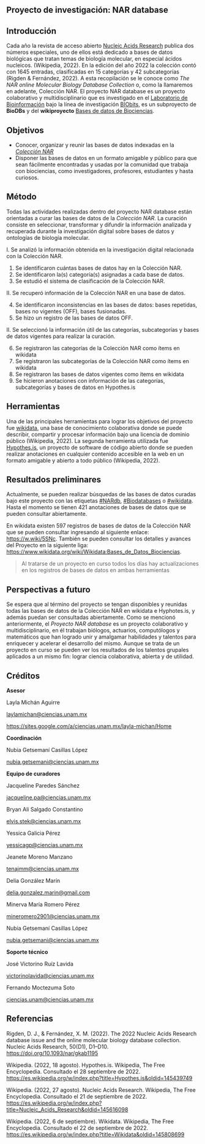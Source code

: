 ## **Proyecto de investigación: NAR database**

## **Introducción**

Cada año la revista de acceso abierto [Nucleic Acids Research](https://es.wikipedia.org/wiki/Nucleic_Acids_Research) publica dos números especiales, uno de ellos está dedicado a bases de datos biológicas que tratan temas de biología molecular, en especial ácidos nucleicos. (Wikipedia, 2022). En la edición del año 2022 la colección contó con 1645 entradas, clasificadas en 15 categorías y 42 subcategorías (Rigden & Fernández, 2022). A esta recopilación se le conoce como *The NAR online Molecular Biology Database Collection* o, como la llamaremos en adelante, Colección NAR. 
El proyecto NAR database es un proyecto colaborativo y multidisciplinario que es investigado en el [Laboratorio de Bioinformación](https://sites.google.com/a/ciencias.unam.mx/layla-michan/Home) bajo la línea de investigación [BIObits](https://sites.google.com/a/ciencias.unam.mx/layla-michan/tablero-biobits?authuser=0), es un subproyecto de **BioDBs** y del **wikiproyecto** [Bases de datos de Biociencias](https://www.wikidata.org/wiki/Wikidata:Bases_de_Datos_Biociencias/NAR).
## **Objetivos**

+ Conocer, organizar y reunir las bases de datos indexadas en la [*Colección NAR*](https://www.wikidata.org/wiki/Q110211927) 
+ Disponer las bases de datos en un formato amigable y público para que sean fácilmente encontradas y usadas por la comunidad que trabaja con biociencias, como investigadores, profesores, estudiantes y hasta curiosos. 

## **Método**
Todas las actividades realizadas dentro del proyecto NAR database están orientadas a curar las bases de datos de la *Colección NAR*. La curación consiste en seleccionar, transformar y difundir la información analizada y recuperada durante la investigación digital sobre bases de datos y ontologías de biología molecular.  

I. Se analizó la información obtenida en la investigación digital relacionada con la Colección NAR. 

1. Se identificaron cuántas bases de datos hay en la Colección NAR. 
2. Se identificaron la(s) categoría(s) asignadas a cada base de datos. 
3. Se estudió el sistema de clasificación de la Colección NAR. 

II. Se recuperó información de la Colección NAR en una base de datos. 

4. Se identificaron inconsistencias en las bases de datos: bases repetidas, bases no vigentes (OFF), bases fusionadas. 
5. Se hizo un registro de las bases de datos OFF. 
 
II. Se seleccionó la información útil de las categorías, subcategorías y bases de datos vigentes para realizar la curación. 

6. Se registraron las categorías de la Colección NAR como ítems en wikidata 
7. Se registraron las subcategorías de la Colección NAR como ítems en wikidata 
8. Se registraron las bases de datos vigentes como ítems en wikidata
9. Se hicieron anotaciones con información de las categorías, subcategorías y bases de datos en Hypothes.is


## **Herramientas**
Una de las principales herramientas para lograr los objetivos del proyecto fue [wikidata](https://www.wikidata.org/wiki/Wikidata:Main_Page), una base de conocimiento colaborativa donde se puede describir, compartir y procesar información bajo una licencia de dominio público (Wikipedia, 2022). La segunda herramienta utilizada fue [Hypothes.is](https://web.hypothes.is), un proyecto de software de código abierto donde se pueden realizar anotaciones en cualquier contenido accesible en la web en un formato amigable y abierto a todo público (Wikipedia, 2022).


## **Resultados preliminares**
Actualmente, se pueden realizar búsquedas de las bases de datos curadas bajo este proyecto con las etiquetas [#NARdb](https://hypothes.is/search?q=tag%3ANARdb), [#Biodatabases](https://hypothes.is/search?q=biodatabases) o [#wikidata](https://hypothes.is/search?q=wikidata). Hasta el momento se tienen 421 anotaciones de bases de datos que se pueden consultar abiertamente.

En wikidata existen 597 registros de bases de datos de la Colección NAR que se pueden consultar ingresando al siguiente enlace: https://w.wiki/5SNc. También se pueden consultar los detalles y avances del Proyecto en la siguiente liga: https://www.wikidata.org/wiki/Wikidata:Bases_de_Datos_Biociencias.

> Al tratarse de un proyecto en curso todos los días hay actualizaciones en los registros de bases de datos en ambas herramientas

## **Perspectivas a futuro**
Se espera que al término del proyecto se tengan disponibles y reunidas todas las bases de datos de la Colección NAR en wikidata e Hyphotes.is, y además puedan ser consultadas abiertamente. Como se mencionó anteriormente, el *Proyecto NAR database* es un proyecto colaborativo y multidisciplinario, en él trabajan biólogos, actuarios, computólogos y matemáticos que han logrado unir y amalgamar habilidades y talentos para enriquecer y acelerar el desarrollo del mismo. Aunque se trata de un proyecto en curso se pueden ver los resultados de los talentos grupales aplicados a un mismo fin: lograr ciencia colaborativa, abierta y de utilidad.

## **Créditos**
**Asesor**

Layla Michán Aguirre

laylamichan@ciencias.unam.mx 

https://sites.google.com/a/ciencias.unam.mx/layla-michan/Home


**Coordinación**

Nubia Getsemaní Casillas López 

nubia.getsemani@ciencias.unam.mx 


**Equipo de curadores**

Jacqueline Paredes Sánchez 

jacqueline.pa@ciencias.unam.mx 

Bryan Ali Salgado Constantino 

elvis.stek@ciencias.unam.mx 

Yessica Galicia Pérez 

yessicagp@ciencias.unam.mx 

Jeanete Moreno Manzano 

tenajmm@ciencias.unam.mx 

Delia González Marín 

delia.gonzalez.marin@gmail.com 

Minerva María Romero Pérez 

mineromero2901@ciencias.unam.mx 

Nubia Getsemaní Casillas López 

nubia.getsemani@ciencias.unam.mx 


**Soporte técnico**

José Victorino Ruíz Lavida 

victorinolavida@ciencias.unam.mx 

Fernando Moctezuma Soto 

ciencias.unam@ciencias.unam.mx


## **Referencias**
Rigden, D. J., & Fernández, X. M. (2022). The 2022 Nucleic Acids Research database issue and the online molecular biology database collection. Nucleic Acids Research, 50(D1), D1–D10. https://doi.org/10.1093/nar/gkab1195 

Wikipedia. (2022, 18 agosto). Hypothes.is. Wikipedia, The Free Encyclopedia. Consultado el 28 septiembre de 2022. https://es.wikipedia.org/w/index.php?title=Hypothes.is&oldid=145439749 

Wikipedia. (2022, 27 agosto). Nucleic Acids Research. Wikipedia, The Free Encyclopedia. Consultado el 21 de septiembre de 2022. https://es.wikipedia.org/w/index.php?title=Nucleic_Acids_Research&oldid=145616098 

Wikipedia. (2022, 6 de septiembre). Wikidata. Wikipedia, The Free Encyclopedia. Consultado el 22 de septiembre de 2022. https://es.wikipedia.org/w/index.php?title=Wikidata&oldid=145808699 
